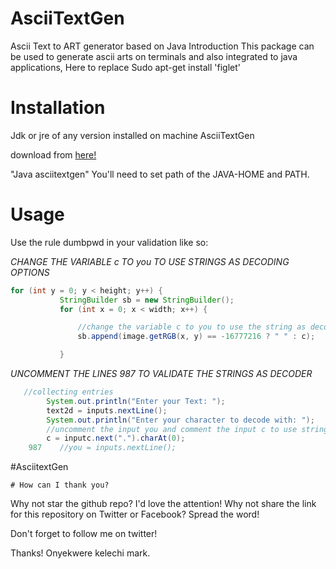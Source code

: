 # AsciiTextGen
Ascii Text to ART generator based on Java
Introduction
This package can be used to generate ascii arts on terminals and also integrated to java applications, Here to replace Sudo apt-get install 'figlet'

# Installation
Jdk or jre of any version installed on machine AsciiTextGen

download from [here!](www.oracle.com/technetwork/java/javase/downloads/jdk8-downloads-2133151.html)

"Java asciitextgen"
You'll need to set path of the JAVA-HOME and PATH.

# Usage
Use the rule dumbpwd in your validation like so:

_CHANGE THE VARIABLE c TO you TO USE STRINGS AS DECODING OPTIONS_

 ```java
 for (int y = 0; y < height; y++) {
            StringBuilder sb = new StringBuilder();
            for (int x = 0; x < width; x++) {

                //change the variable c to you to use the string as decoder and vice versa
                sb.append(image.getRGB(x, y) == -16777216 ? " " : c);

            }
```
            
  _UNCOMMENT THE LINES 987 TO VALIDATE THE STRINGS AS DECODER_
  
```java
   //collecting entries
        System.out.println("Enter your Text: ");
        text2d = inputs.nextLine();
        System.out.println("Enter your character to decode with: ");
        //uncomment the input you and comment the input c to use strings as decoder
        c = inputc.next(".").charAt(0);
    987    //you = inputs.nextLine();
```   
#AsciitextGen
    
    # How can I thank you?
Why not star the github repo? I'd love the attention! Why not share the link for this repository on Twitter or Facebook? Spread the word!

Don't forget to follow me on twitter!

Thanks! Onyekwere kelechi mark.
